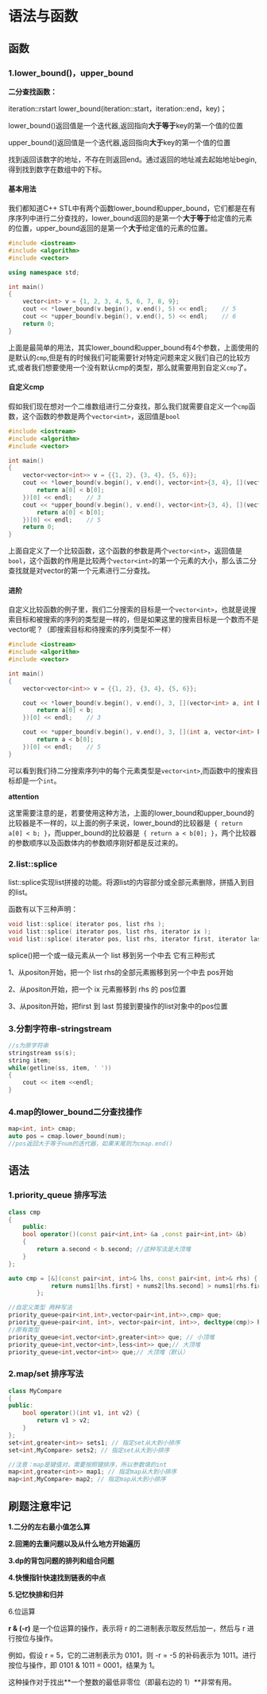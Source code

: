 # 语法与函数

## 函数

### 1.lower_bound()，upper_bound

**二分查找函数：**

iteration::rstart    lower_bound(iteration::start，iteration::end，key)；

lower_bound()返回值是一个迭代器,返回指向**大于等于**key的第一个值的位置

upper_bound()返回值是一个迭代器,返回指向**大于**key的第一个值的位置

找到返回该数字的地址，不存在则返回end。通过返回的地址减去起始地址begin,得到找到数字在数组中的下标。



#### 基本用法

我们都知道C++ STL中有两个函数lower_bound和upper_bound，它们都是在有序序列中进行二分查找的，lower_bound返回的是第一个**大于等于**给定值的元素的位置，upper_bound返回的是第一个**大于**给定值的元素的位置。

```cpp
#include <iostream>
#include <algorithm>
#include <vector>

using namespace std;

int main()
{
    vector<int> v = {1, 2, 3, 4, 5, 6, 7, 8, 9};
    cout << *lower_bound(v.begin(), v.end(), 5) << endl;    // 5
    cout << *upper_bound(v.begin(), v.end(), 5) << endl;    // 6
    return 0;
}
```

上面是最简单的用法，其实lower_bound和upper_bound有4个参数，上面使用的是默认的`cmp`,但是有的时候我们可能需要针对特定问题来定义我们自己的比较方式,或者我们想要使用一个没有默认cmp的类型，那么就需要用到自定义`cmp`了。

#### 自定义cmp

假如我们现在想对一个二维数组进行二分查找，那么我们就需要自定义一个`cmp`函数，这个函数的参数是两个`vector<int>`，返回值是`bool`

```cpp
#include <iostream>
#include <algorithm>
#include <vector>

int main()
{
    vector<vector<int>> v = {{1, 2}, {3, 4}, {5, 6}};
    cout << *lower_bound(v.begin(), v.end(), vector<int>{3, 4}, [](vector<int> a, vector<int> b) {
        return a[0] < b[0];
    })[0] << endl;    // 3
    cout << *upper_bound(v.begin(), v.end(), vector<int>{3, 4}, [](vector<int> a, vector<int> b) {
        return a[0] < b[0];
    })[0] << endl;    // 5
    return 0;
}
```

上面自定义了一个比较函数，这个函数的参数是两个`vector<int>`，返回值是`bool`，这个函数的作用是比较两个`vector<int>`的第一个元素的大小，那么该二分查找就是对vector的第一个元素进行二分查找。

#### 进阶

自定义比较函数的例子里，我们二分搜索的目标是一个`vector<int>`，也就是说搜索目标和被搜索的序列的类型是一样的，但是如果这里的搜索目标是一个数而不是vector呢？（即搜索目标和待搜索的序列类型不一样）

```cpp
#include <iostream>
#include <algorithm>
#include <vector>

int main()
{
    vector<vector<int>> v = {{1, 2}, {3, 4}, {5, 6}};

    cout << *lower_bound(v.begin(), v.end(), 3, [](vector<int> a, int b) {
        return a[0] < b;
    })[0] << endl;    // 3

    cout << *upper_bound(v.begin(), v.end(), 3, [](int a, vector<int> b) {
        return a < b[0];
    })[0] << endl;    // 5
}
```

可以看到我们待二分搜索序列中的每个元素类型是`vector<int>`,而函数中的搜索目标却是一个`int`。

**attention**

这里需要注意的是，若要使用这种方法，上面的lower_bound和upper_bound的比较器是不一样的，以上面的例子来说，lower_bound的比较器是` { return a[0] < b; }`，而upper_bound的比较器是` { return a < b[0]; }`，两个比较器的参数顺序以及函数体内的参数顺序刚好都是反过来的。

### 2.list::splice

list::splice实现list拼接的功能。将源list的内容部分或全部元素删除，拼插入到目的list。

函数有以下三种声明：

```cpp
void list::splice( iterator pos, list rhs );
void list::splice( iterator pos, list rhs, iterator ix ); 
void list::splice( iterator pos, list rhs, iterator first, iterator last );
```

splice()把一个或一级元素从一个 list 移到另一个中去 它有三种形式

1、从positon开始，把一个 list  rhs的全部元素搬移到另一个中去 pos开始

2、从positon开始，把一个 ix 元素搬移到 rhs 的 pos位置

3、从positon开始，把first 到 last 剪接到要操作的list对象中的pos位置

### 3.分割字符串-stringstream

```cpp
//s为原字符串
stringstream ss(s);
string item;
while(getline(ss, item, ' '))
{
    cout << item <<endl;
}
```

### 4.map的lower_bound二分查找操作

```cpp
map<int, int> cmap;
auto pos = cmap.lower_bound(num);
//pos返回大于等于num的迭代器，如果末尾则为cmap.end()
```



## 语法

### 1.priority_queue 排序写法

```cpp
class cmp
{
    public:
    bool operator()(const pair<int,int> &a ,const pair<int,int> &b)
    {
        return a.second < b.second; //这种写法是大顶堆
    }
};

auto cmp = [&](const pair<int, int>& lhs, const pair<int, int>& rhs) {
            return nums1[lhs.first] + nums2[lhs.second] > nums1[rhs.first] + nums2[rhs.second];
        };

//自定义类型 两种写法
priority_queue<pair<int,int>,vector<pair<int,int>>,cmp> que;
priority_queue<pair<int, int>, vector<pair<int, int>>, decltype(cmp)> heap(cmp);
//原有类型
priority_queue<int,vector<int>,greater<int>> que; // 小顶堆
priority_queue<int,vector<int>,less<int>> que;// 大顶堆
priority_queue<int,vector<int>> que;// 大顶堆（默认）
```



### 2.map/set 排序写法

```cpp
class MyCompare 
{
public:
    bool operator()(int v1, int v2) {
        return v1 > v2;
    }
};
set<int,greater<int>> sets1; // 指定set从大到小排序
set<int,MyCompare> sets2; // 指定set从大到小排序

//注意：map是键值对，需要按照键排序，所以参数填的int
map<int,greater<int>> map1; // 指定map从大到小排序
map<int,MyCompare> map2; // 指定map从大到小排序
```





## 刷题注意牢记

**1.二分的左右最小值怎么算**

**2.回溯的去重问题以及从什么地方开始遍历**

**3.dp的背包问题的排列和组合问题**

**4.快慢指针快速找到链表的中点**

**5.记忆快排和归并**

6.位运算

**r & (-r)** 是一个位运算的操作，表示将 r 的二进制表示取反然后加一，然后与 r 进行按位与操作。

例如，假设 r = 5，它的二进制表示为 0101，则 -r = -5 的补码表示为 1011。进行按位与操作，即 0101 & 1011 = 0001，结果为 1。

这种操作对于找出**一个整数的最低非零位（即最右边的 1）**非常有用。